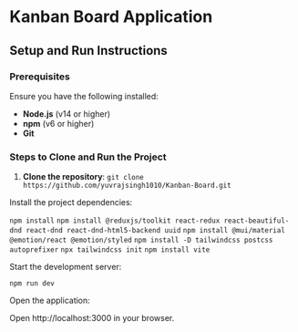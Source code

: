 # Kanban Board Application

## Setup and Run Instructions

### Prerequisites

Ensure you have the following installed:
- **Node.js** (v14 or higher)
- **npm** (v6 or higher)
- **Git**

### Steps to Clone and Run the Project

1. **Clone the repository**:
   `git clone https://github.com/yuvrajsingh1010/Kanban-Board.git`


Install the project dependencies:

`npm install`
`npm install @reduxjs/toolkit react-redux react-beautiful-dnd react-dnd react-dnd-html5-backend uuid`
`npm install @mui/material @emotion/react @emotion/styled`
`npm install -D tailwindcss postcss autoprefixer`
`npx tailwindcss init`
`npm install vite`

Start the development server:

`npm run dev`

Open the application:

Open http://localhost:3000 in your browser.